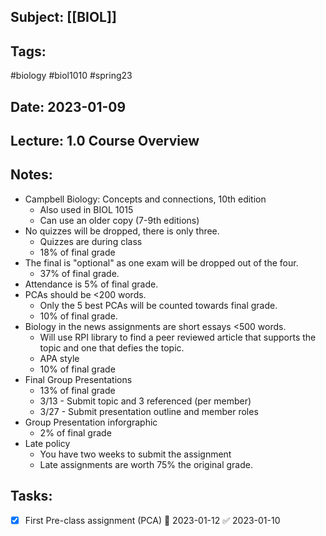 ## Subject: [[BIOL]]
## Tags:
#biology #biol1010 #spring23 
## Date: 2023-01-09
## Lecture: 1.0 Course Overview

## Notes:
- Campbell Biology: Concepts and connections, 10th edition
	- Also used in BIOL 1015
	- Can use an older copy (7-9th editions)
- No quizzes will be dropped, there is only three.
	- Quizzes are during class
	- 18% of final grade
- The final is "optional" as one exam will be dropped out of the four.
	- 37% of final grade.
- Attendance is 5% of final grade.
- PCAs should be <200 words.
	- Only the 5 best PCAs will be counted towards final grade.
	- 10% of final grade.
- Biology in the news assignments are short essays <500 words.
	- Will use RPI library to find a peer reviewed article that supports the topic and one that defies the topic.
	- APA style
	- 10% of final grade
- Final Group Presentations
	- 13% of final grade
	- 3/13 - Submit topic and 3 referenced (per member)
	- 3/27 - Submit presentation outline and member roles
- Group Presentation inforgraphic
	- 2% of final grade
- Late policy
	- You have two weeks to submit the assignment
	- Late assignments are worth 75% the original grade.

## Tasks:
- [x] First Pre-class assignment (PCA) 📅 2023-01-12 ✅ 2023-01-10